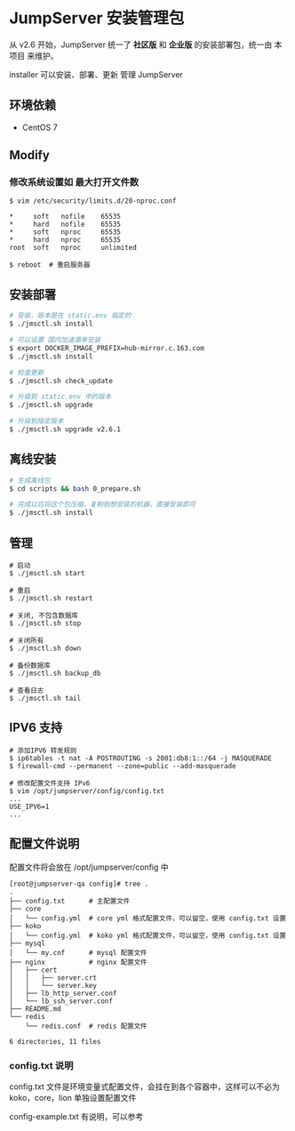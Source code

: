 # JumpServer 安装管理包

从 v2.6 开始，JumpServer 统一了 **社区版** 和 **企业版** 的安装部署包，统一由 本项目 来维护。

installer 可以安装、部署、更新 管理 JumpServer

## 环境依赖
  - CentOS 7
## Modify



### 修改系统设置如 最大打开文件数

```
$ vim /etc/security/limits.d/20-nproc.conf

*     soft   nofile    65535
*     hard   nofile    65535
*     soft   nproc     65535
*     hard   nproc     65535
root  soft   nproc     unlimited

$ reboot  # 重启服务器
```

## 安装部署

```bash
# 安装，版本是在 static.env 指定的
$ ./jmsctl.sh install

# 可以设置 国内加速源来安装
$ export DOCKER_IMAGE_PREFIX=hub-mirror.c.163.com
$ ./jmsctl.sh install

# 检查更新
$ ./jmsctl.sh check_update

# 升级到 static.env 中的版本
$ ./jmsctl.sh upgrade

# 升级到指定版本
$ ./jmsctl.sh upgrade v2.6.1
```

## 离线安装
```bash
# 生成离线包
$ cd scripts && bash 0_prepare.sh

# 完成以后将这个包压缩，复制到想安装的机器，直接安装即可
$ ./jmsctl.sh install
```


## 管理

```
# 启动
$ ./jmsctl.sh start

# 重启
$ ./jmsctl.sh restart

# 关闭, 不包含数据库
$ ./jmsctl.sh stop

# 关闭所有
$ ./jmsctl.sh down

# 备份数据库
$ ./jmsctl.sh backup_db

# 查看日志
$ ./jmsctl.sh tail

```

## IPV6 支持

```
# 添加IPV6 转发规则
$ ip6tables -t nat -A POSTROUTING -s 2001:db8:1::/64 -j MASQUERADE
$ firewall-cmd --permanent --zone=public --add-masquerade

# 修改配置文件支持 IPv6
$ vim /opt/jumpserver/config/config.txt
...
USE_IPV6=1
...
```

## 配置文件说明

配置文件将会放在 /opt/jumpserver/config 中

```
[root@jumpserver-qa config]# tree .
.
├── config.txt      # 主配置文件
├── core
│   └── config.yml  # core yml 格式配置文件，可以留空，使用 config.txt 设置
├── koko
│   └── config.yml  # koko yml 格式配置文件，可以留空，使用 config.txt 设置
├── mysql
│   └── my.cnf      # mysql 配置文件
├── nginx           # nginx 配置文件
│   ├── cert
│   │   ├── server.crt
│   │   └── server.key
│   ├── lb_http_server.conf
│   └── lb_ssh_server.conf
├── README.md
└── redis           
    └── redis.conf  # redis 配置文件

6 directories, 11 files
```

### config.txt 说明

config.txt 文件是环境变量式配置文件，会挂在到各个容器中，这样可以不必为 koko，core，lion 单独设置配置文件

config-example.txt 有说明，可以参考
